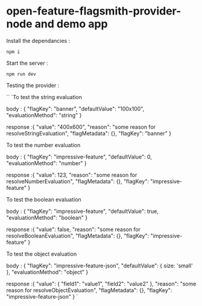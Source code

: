# open-feature-flagsmith-provider-node and demo app

Install the dependancies : 

`npm i`

Start the server : 

`npm run dev`

Testing the provider :

``
`To test the string evaluation 

body : {
    "flagKey": "banner",
    "defaultValue": "100x100",
    "evaluationMethod": "string" 
}

response :{
    "value": "400x600",
    "reason": "some reason for resolveStringEvaluation",
    "flagMetadata": {},
    "flagKey": "banner"
}


To test the number evaluation

body : {
    "flagKey": "impressive-feature",
    "defaultValue": 0,
    "evaluationMethod": "number" 
}

response :{
    "value": 123,
    "reason": "some reason for resolveNumberEvaluation",
    "flagMetadata": {},
    "flagKey": "impressive-feature"
}

To test the boolean evaluation

body : {
    "flagKey": "impressive-feature",
    "defaultValue": true,
    "evaluationMethod": "boolean" 
}

response :{
    "value": false,
    "reason": "some reason for resolveBooleanEvaluation",
    "flagMetadata": {},
    "flagKey": "impressive-feature"
}

To test the object evaluation

body : {
    "flagKey": "impressive-feature-json",
    "defaultValue": { size: 'small' },
    "evaluationMethod": "object" 
}

response :{
    "value": {
        "field1": "value1",
        "field2": "value2"
    },
    "reason": "some reason for resolveObjectEvaluation",
    "flagMetadata": {},
    "flagKey": "impressive-feature-json"
}
`